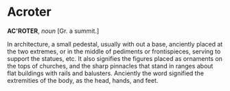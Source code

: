 # Acroter

**AC'ROTER**, _noun_ \[Gr. a summit.\]

In architecture, a small pedestal, usually with out a base, anciently placed at the two extremes, or in the middle of pediments or frontispieces, serving to support the statues, etc. It also signifies the figures placed as ornaments on the tops of churches, and the sharp pinnacles that stand in ranges about flat buildings with rails and balusters. Anciently the word signified the extremities of the body, as the head, hands, and feet.